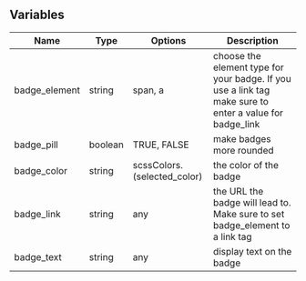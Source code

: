 ## Variables

| Name  | Type | Options | Description
--- | --- | --- | ---
badge_element | string | span, a | choose the element type for your badge. If you use a link tag make sure to enter a value for badge_link
badge_pill | boolean | TRUE, FALSE | make badges more rounded
badge_color | string | scssColors.(selected_color) | the color of the badge
badge_link | string | any | the URL the badge will lead to. Make sure to set badge_element to a link tag
badge_text | string | any | display text on the badge

